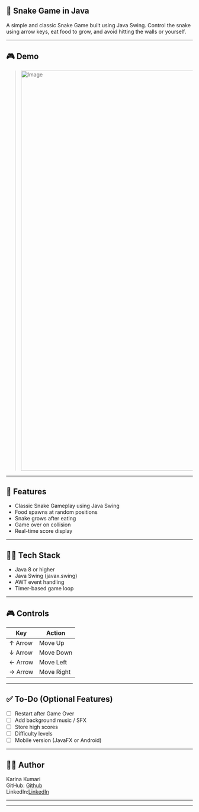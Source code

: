 
## 🐍 Snake Game in Java

A simple and classic Snake Game built using Java Swing. Control the snake using arrow keys, eat food to grow, and avoid hitting the walls or yourself.

---

## 🎮 Demo

> <img width="1920" height="1080" alt="Image" src="https://github.com/user-attachments/assets/8dc2b462-bd96-4d2f-8977-b9ea2e885535" />
---

## 🚀 Features

- Classic Snake Gameplay using Java Swing  
- Food spawns at random positions  
- Snake grows after eating  
- Game over on collision  
- Real-time score display  

---

## 🧑‍💻 Tech Stack

- Java 8 or higher  
- Java Swing (javax.swing)  
- AWT event handling  
- Timer-based game loop  
---

## 🎮 Controls

| Key     | Action     |
|---------|------------|
| ↑ Arrow | Move Up    |
| ↓ Arrow | Move Down  |
| ← Arrow | Move Left  |
| → Arrow | Move Right |

---

## ✅ To-Do (Optional Features)

- [ ] Restart after Game Over  
- [ ] Add background music / SFX  
- [ ] Store high scores  
- [ ] Difficulty levels  
- [ ] Mobile version (JavaFX or Android)  

---

## 🙋‍♀️ Author

Karina Kumari  
GitHub: [Github](https://github.com/Misskarina)  
LinkedIn:[LinkedIn](https://www.linkedin.com/in/karina-kumari026012/)

---
---
